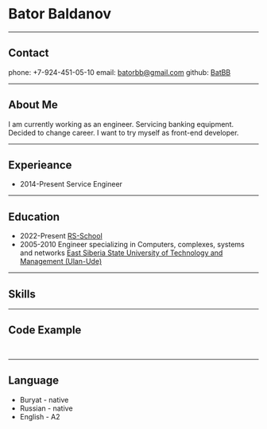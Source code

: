 # __Bator Baldanov__

___

## Contact

phone:  +7-924-451-05-10
email:  batorbb@gmail.com
github: [BatBB](https://github.com/BatBB)
___

## About Me

I am currently working as an engineer. Servicing banking equipment.
Decided to change career. I want to try myself as front-end developer.
___

## Experieance

* 2014-Present Service Engineer

___

## Education

* 2022-Present [RS-School](rs.school)
* 2005-2010 Engineer specializing in Computers, complexes, systems and networks [East Siberia State University of Technology and Management (Ulan-Ude)](esstu.tu)

___

## Skills

___

## Code Example

```JaxaScript


```

___

## Language

* Buryat - native
* Russian - native
* English - A2
